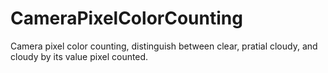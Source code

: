 # CameraPixelColorCounting
Camera pixel color counting, distinguish between clear, pratial cloudy, and cloudy by its value pixel counted.
